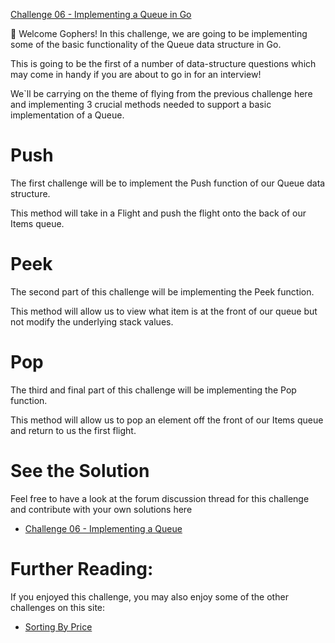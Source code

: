 [Challenge 06 - Implementing a Queue in Go](https://tutorialedge.net/challenges/go/implementing-a-queue/)

👋 Welcome Gophers! In this challenge, we are going to be implementing some of the basic functionality of the Queue data structure in Go.

This is going to be the first of a number of data-structure questions which may come in handy if you are about to go in for an interview!

We`ll be carrying on the theme of flying from the previous challenge here and implementing 3 crucial methods needed to support a basic implementation of a Queue.

# Push
The first challenge will be to implement the Push function of our Queue data structure.

This method will take in a Flight and push the flight onto the back of our Items queue.

# Peek
The second part of this challenge will be implementing the Peek function.

This method will allow us to view what item is at the front of our queue but not modify the underlying stack values.

# Pop
The third and final part of this challenge will be implementing the Pop function.

This method will allow us to pop an element off the front of our Items queue and return to us the first flight.


# See the Solution
Feel free to have a look at the forum discussion thread for this challenge and contribute with your own solutions here 
- [Challenge 06 - Implementing a Queue](https://discuss.tutorialedge.net/t/challenge-06-implementing-a-queue/23)


# Further Reading:
If you enjoyed this challenge, you may also enjoy some of the other challenges on this site:
- [Sorting By Price](https://tutorialedge.net/challenges/go/sort-by-price/)
